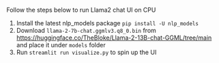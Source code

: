 Follow the steps below to run Llama2 chat UI on CPU

1. Install the latest nlp_models package `pip install -U nlp_models`
2. Download `llama-2-7b-chat.ggmlv3.q8_0.bin` from https://huggingface.co/TheBloke/Llama-2-13B-chat-GGML/tree/main and place it under `models` folder
3. Run `streamlit run visualize.py` to spin up the UI
